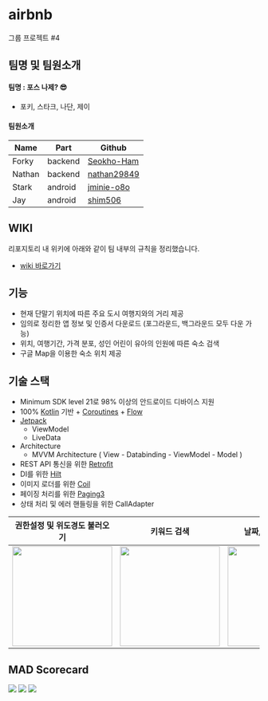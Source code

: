 # airbnb
그룹 프로젝트 #4

## 팀명 및 팀원소개

#### 팀명 : 포스 나제? 😎
- 포키, 스타크, 나단, 제이

#### 팀원소개
|Name|Part|Github|
|---|---|---|
|Forky|backend|[Seokho-Ham](https://github.com/seokho-ham)|
|Nathan|backend|[nathan29849](https://github.com/nathan29849)|
|Stark|android|[jminie-o8o](https://github.com/jminie-o8o)|
|Jay|android|[shim506](https://github.com/shim506)|

## WIKI

리포지토리 내 위키에 아래와 같이 팀 내부의 규칙을 정리했습니다.
- [wiki 바로가기](https://github.com/nathan29849/airbnb/wiki)

##  기능
- 현재 단말기 위치에 따른 주요 도시 여행지와의 거리 제공
- 임의로 정리한 앱 정보 및 인증서 다운로드 (포그라운드, 백그라운드 모두 다운 가능)
- 위치, 여행기간, 가격 분포, 성인 어린이 유아의 인원에 따른 숙소 검색
- 구글 Map을 이용한 숙소 위치 제공

## 기술 스택
- Minimum SDK level 21로 98% 이상의 안드로이드 디바이스 지원
- 100% [Kotlin](https://kotlinlang.org/) 기반 + [Coroutines](https://developer.android.com/kotlin/coroutines) + [Flow](https://developer.android.com/kotlin/flow)
- [Jetpack](https://developer.android.com/jetpack)
  - ViewModel
  - LiveData
- Architecture
  - MVVM Architecture ( View - Databinding - ViewModel - Model )
- REST API 통신을 위한 [Retrofit](https://square.github.io/retrofit/)
- DI를 위한 [Hilt](https://developer.android.com/training/dependency-injection/hilt-android)
- 이미지 로더를 위한 [Coil](https://github.com/coil-kt/coil)
- 페이징 처리를 위한 [Paging3](https://developer.android.com/topic/libraries/architecture/paging/v3-overview)
- 상태 처리 및 에러 핸들링을 위한 CallAdapter

| 권한설정 및 위도경도 불러오기  | 키워드 검색 | 날짜, 가격 인원 설정 | 숙소 검색 결과 및 지도 |
|:--------:|:--------:|:--------:|:--------:|
| <img src=https://user-images.githubusercontent.com/79504043/173237033-1510c848-c876-4621-9127-8cec96567699.gif width=200> | <img src=https://user-images.githubusercontent.com/79504043/173237067-44ad303b-fef6-4266-949c-0cd252135e0b.gif width=200> | <img src=https://user-images.githubusercontent.com/79504043/173237631-c4266b00-acdf-4d61-8c4a-765d69adc19a.gif width=200> | <img src=https://user-images.githubusercontent.com/79504043/173238564-e366f104-0b9c-4595-a8b8-8bceb86cfead.gif width=200> |

## MAD Scorecard
<img src="https://user-images.githubusercontent.com/79504043/173233691-3eb89b24-d6ac-41bc-9076-bfe1ea94def6.png">  
<img src="https://user-images.githubusercontent.com/79504043/173233699-4cc2ba9d-9c5e-4276-b3ba-682b233aac70.png">  
<img src="https://user-images.githubusercontent.com/79504043/173233701-1c64b646-42cb-4a04-9847-33215c1c6f22.png">  
